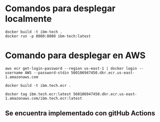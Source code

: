 # Comandos para desplegar localmente
~~~
docker build -t ibm-tech .
docker run -p 8080:8080 ibm-tech:latest
~~~

# Comando para desplegar en AWS

~~~
aws ecr get-login-password --region us-east-1 | docker login --username AWS --password-stdin 560106947450.dkr.ecr.us-east-1.amazonaws.com

docker build -t ibm.tech.ecr .

docker tag ibm.tech.ecr:latest 560106947450.dkr.ecr.us-east-1.amazonaws.com/ibm.tech.ecr:latest
~~~

## Se encuentra implementado con gitHub Actions
